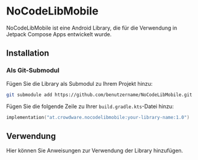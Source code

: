 # NoCodeLibMobile

NoCodeLibMobile ist eine Android Library, die für die Verwendung in Jetpack Compose Apps entwickelt wurde.

## Installation

### Als Git-Submodul

Fügen Sie die Library als Submodul zu Ihrem Projekt hinzu:

```bash
git submodule add https://github.com/benutzername/NoCodeLibMobile.git
```

Fügen Sie die folgende Zeile zu Ihrer `build.gradle.kts`-Datei hinzu:

```kotlin
implementation("at.crowdware.nocodelibmobile:your-library-name:1.0")
```

## Verwendung

Hier können Sie Anweisungen zur Verwendung der Library hinzufügen.
